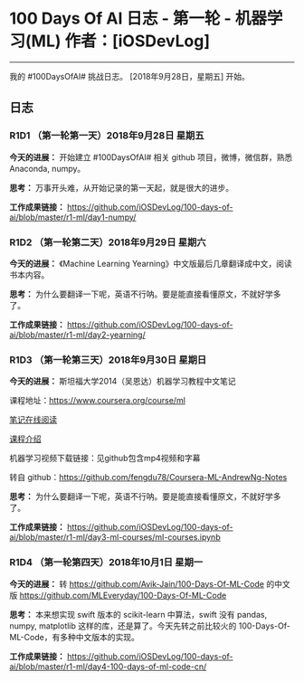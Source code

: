 # 100 Days Of AI 日志 - 第一轮 - 机器学习(ML) 作者：[iOSDevLog]
---

我的 #100DaysOfAI# 挑战日志。 [2018年9月28日，星期五] 开始。

## 日志

### R1D1 （第一轮第一天）2018年9月28日 星期五

**今天的进展：** 开始建立 #100DaysOfAI# 相关 github 项目，微博，微信群，熟悉 Anaconda, numpy。

**思考：** 万事开头难，从开始记录的第一天起，就是很大的进步。

**工作成果链接：** <https://github.com/iOSDevLog/100-days-of-ai/blob/master/r1-ml/day1-numpy/>

### R1D2 （第一轮第二天）2018年9月29日 星期六

**今天的进展：** 《Machine Learning Yearning》中文版最后几章翻译成中文，阅读书本内容。

**思考：** 为什么要翻译一下呢，英语不行呐。要是能直接看懂原文，不就好学多了。

**工作成果链接：** <https://github.com/iOSDevLog/100-days-of-ai/blob/master/r1-ml/day2-yearning/>

### R1D3 （第一轮第三天）2018年9月30日 星期日

**今天的进展：**  斯坦福大学2014（吴恩达）机器学习教程中文笔记

课程地址：<https://www.coursera.org/course/ml>

[笔记在线阅读](http://www.ai-start.com/ml2014)

[课程介绍](https://github.com/fengdu78/Coursera-ML-AndrewNg-Notes/blob/master/README.md)

机器学习视频下载链接：见github包含mp4视频和字幕

转自 github：<https://github.com/fengdu78/Coursera-ML-AndrewNg-Notes>

**思考：** 为什么要翻译一下呢，英语不行呐。要是能直接看懂原文，不就好学多了。

**工作成果链接：** <https://github.com/iOSDevLog/100-days-of-ai/blob/master/r1-ml/day3-ml-courses/ml-courses.ipynb>

### R1D4 （第一轮第四天）2018年10月1日 星期一

**今天的进展：**  转 <https://github.com/Avik-Jain/100-Days-Of-ML-Code> 的中文版 <https://github.com/MLEveryday/100-Days-Of-ML-Code>

**思考：** 本来想实现 swift 版本的 scikit-learn 中算法，swift 没有 pandas, numpy, matplotlib 这样的库，还是算了。今天先转之前比较火的 100-Days-Of-ML-Code，有多种中文版本的实现。

**工作成果链接：** <https://github.com/iOSDevLog/100-days-of-ai/blob/master/r1-ml/day4-100-days-of-ml-code-cn/>
